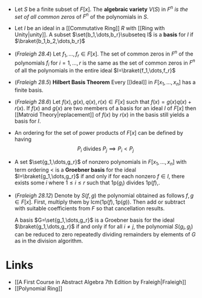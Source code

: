 * Let $S$ be a finite subset of $F[x]$. The **algebraic variety** $V(S)$ in $F^n$ *is the set of all common zeros* of $F^n$ of the polynomials in $S$. 

* Let $I$ be an ideal in a [[Commutative Ring]] $R$ with [[Ring with Unity|unity]]. A subset $\set{b_1,\dots,b_r}\subseteq I$ is a **basis** for $I$ if $\braket{b_1,b_2,\dots,b_r}$

* (*Fraleigh 28.4*) Let $f_1,\dots,f_r\in F[x]$. The set of common zeros in $F^n$ of the polynomials $f_i$ for $i=1,\dots,r$ is the same as the set of common zeros in $F^n$ of all the polynomials in the entire ideal $I=\braket{f_1,\dots,f_r}$ 

* (*Fraleigh 28.5*) **Hilbert Basis Theorem** Every [[Ideal]] in $F[x_1,\dots,x_n]$ has a finite basis. 

* (*Fraleigh 28.6*) Let $f(x),g(x),q(x),r(x)\in F[x]$ such that $f(x)=g(x)q(x)+r(x)$. If $f(x)$ and $g(x)$ are two members of a basis for an ideal $I$ of $F[x]$ then [[Matroid Theory|replacement]] of $f(x)$ by $r(x)$ in the basis still yields a basis for $I$.

* An ordering for the set of power products of $F[x]$ can be defined by having
  $$
  P_i\text{ divides } P_j \implies P_i < P_j
  $$ 
* A set $\set{g_1,\dots,g_r}$ of nonzero polynomials in $F[x_1,\dots,x_n]$ with term ordering $<$ is a **Groebner basis** for the ideal $I=\braket{g_1,\dots,g_r}$ if and only if for each nonzero $f\in I$, there exists some $i$ where $1\le i \le r$ such that $\text{1p}(g_i)$ divides $\text{1p}(f)$,. 


* (*Fraleigh 28.12*) Denote by $S(f,g)$ the polynomial obtained as follows $f,g\in F[x]$. First, multiply them by $\text{lcm}(\text{1p}(f), \text{1p}(g))$. Then add or subtract with suitable coefficients from $F$ so that cancellation results.
  
  A basis $G=\set{g_1,\dots,g_r}$ is a Groebner basis for the ideal $\braket{g_1,\dots,g_r}$ if and only if for all $i\ne j$, the polynomial $S(g_i,g_j)$ can be reduced to zero repeatedly dividing remainders by elements of $G$ as in the division algorithm.

# Links
* [[A First Course in Abstract Algebra 7th Edition by Fraleigh|Fraleigh]]
* [[Polynomial Ring]]